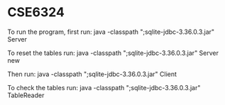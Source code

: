 # CSE6324
To run the program, first run: java -classpath ";sqlite-jdbc-3.36.0.3.jar" Server

To reset the tables run:
java -classpath ";sqlite-jdbc-3.36.0.3.jar" Server new
 
Then run:
java -classpath ";sqlite-jdbc-3.36.0.3.jar" Client

To check the tables run:
java -classpath ";sqlite-jdbc-3.36.0.3.jar" TableReader
